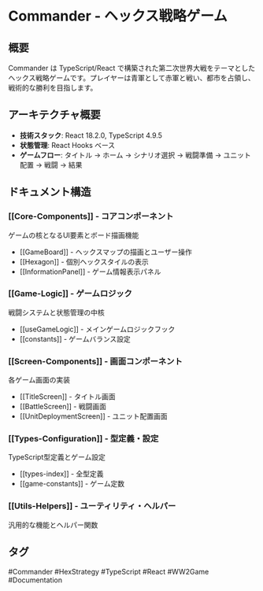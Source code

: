 # Commander - ヘックス戦略ゲーム

## 概要
Commander は TypeScript/React で構築された第二次世界大戦をテーマとしたヘックス戦略ゲームです。プレイヤーは青軍として赤軍と戦い、都市を占領し、戦術的な勝利を目指します。

## アーキテクチャ概要
- **技術スタック**: React 18.2.0, TypeScript 4.9.5
- **状態管理**: React Hooks ベース
- **ゲームフロー**: タイトル → ホーム → シナリオ選択 → 戦闘準備 → ユニット配置 → 戦闘 → 結果

## ドキュメント構造

### [[Core-Components]] - コアコンポーネント
ゲームの核となるUI要素とボード描画機能
- [[GameBoard]] - ヘックスマップの描画とユーザー操作
- [[Hexagon]] - 個別ヘックスタイルの表示
- [[InformationPanel]] - ゲーム情報表示パネル

### [[Game-Logic]] - ゲームロジック  
戦闘システムと状態管理の中核
- [[useGameLogic]] - メインゲームロジックフック
- [[constants]] - ゲームバランス設定

### [[Screen-Components]] - 画面コンポーネント
各ゲーム画面の実装
- [[TitleScreen]] - タイトル画面
- [[BattleScreen]] - 戦闘画面
- [[UnitDeploymentScreen]] - ユニット配置画面

### [[Types-Configuration]] - 型定義・設定
TypeScript型定義とゲーム設定
- [[types-index]] - 全型定義
- [[game-constants]] - ゲーム定数

### [[Utils-Helpers]] - ユーティリティ・ヘルパー
汎用的な機能とヘルパー関数

## タグ
#Commander #HexStrategy #TypeScript #React #WW2Game #Documentation